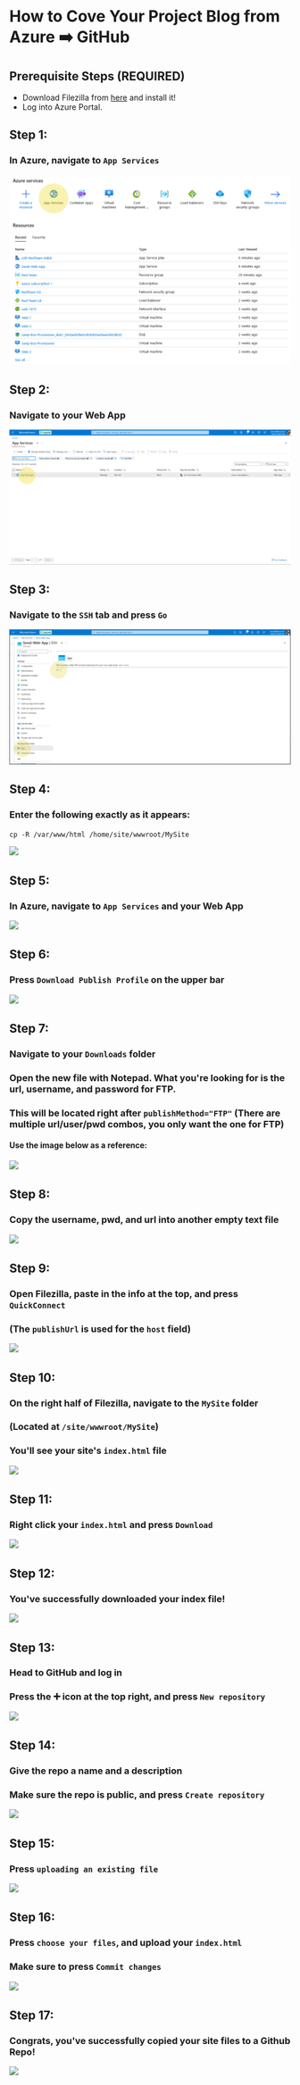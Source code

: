 # How to Cove Your Project Blog from Azure ➡️ GitHub


## Prerequisite Steps (REQUIRED)
<div>
  <ul>
    <li>Download Filezilla from <a href="">here</a> and install it!</li>
    <li>Log into Azure Portal.</li>
  </ul>
</div>

## Step 1: 
### In Azure, navigate to ```App Services```

<img src="./Images/Step1.png"/>

## Step 2: 
### Navigate to your Web App

<img src="./Images/Step2.png"/>

## Step 3: 
### Navigate to the ```SSH``` tab and press ```Go```

<img src="./Images/Step3.png"/>

## Step 4: 
### Enter the following exactly as it appears:
```cp -R /var/www/html /home/site/wwwroot/MySite```

<img src="./Images/Step4.png"/>

## Step 5: 
### In Azure, navigate to ```App Services``` and your Web App

<img src="./Images/Step5.png"/>

## Step 6: 
### Press ```Download Publish Profile``` on the upper bar

<img src="./Images/Step6.png"/>

## Step 7: 
### Navigate to your ```Downloads``` folder
### Open the new file with Notepad. What you're looking for is the url, username, and password for FTP.
### This will be located right after ```publishMethod="FTP"``` (There are multiple url/user/pwd combos, you only want the one for FTP)
#### Use the image below as a reference:

<img src="./Images/Step7.png"/>

## Step 8: 
### Copy the username, pwd, and url into another empty text file

<img src="./Images/Step8.png"/>

## Step 9: 
### Open Filezilla, paste in the info at the top, and press ```QuickConnect```
### (The ```publishUrl``` is used for the ```host``` field)

<img src="./Images/Step9.png"/>

## Step 10: 
### On the right half of Filezilla, navigate to the ```MySite``` folder
### (Located at ```/site/wwwroot/MySite```)
### You'll see your site's ```index.html``` file

<img src="./Images/Step10.png"/>

## Step 11:
### Right click your ```index.html``` and press ```Download```

<img src="./Images/Step11.png"/>

## Step 12:
### You've successfully downloaded your index file!

<img src="./Images/Step12.png"/>

## Step 13:
### Head to GitHub and log in
### Press the ➕ icon at the top right, and press ```New repository```

<img src="./Images/Step13.png"/>

## Step 14:
### Give the repo a name and a description
### Make sure the repo is public, and press ```Create repository```

<img src="./Images/Step14.png"/>

## Step 15: 
### Press ```uploading an existing file```

<img src="./Images/Step15.png"/>

## Step 16:
### Press ```choose your files```, and upload your ```index.html``` 
### Make sure to press ```Commit changes```

<img src="./Images/Step16.png"/>

## Step 17: 
### Congrats, you've successfully copied your site files to a Github Repo!

<img src="./Images/Step17.png"/>
